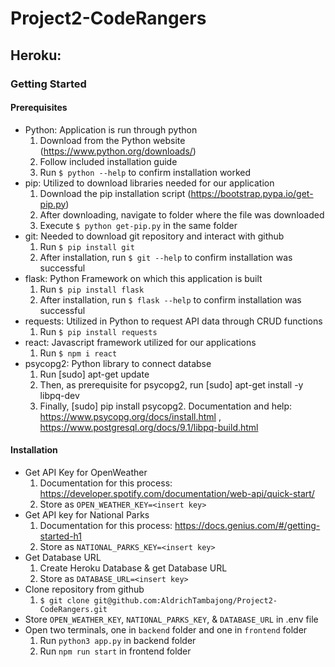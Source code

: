 # Project2-CodeRangers

## Heroku:

### Getting Started

#### Prerequisites
- Python: Application is run through python
  1. Download from the Python website (https://www.python.org/downloads/)
  2. Follow included installation guide
  3. Run `$ python --help` to confirm installation worked
- pip: Utilized to download libraries needed for our application
  1. Download the pip installation script (https://bootstrap.pypa.io/get-pip.py)
  2. After downloading, navigate to folder where the file was downloaded
  3. Execute `$ python get-pip.py` in the same folder
- git: Needed to download git repository and interact with github
  1. Run `$ pip install git`
  2. After installation, run `$ git --help` to confirm installation was successful
- flask: Python Framework on which this application is built
  1. Run `$ pip install flask`
  2. After installation, run `$ flask --help` to confirm installation was successful
- requests: Utilized in Python to request API data through CRUD functions
  1. Run `$ pip install requests`
- react: Javascript framework utilized for our applications
  1. Run `$ npm i react`
- psycopg2: Python library to connect databse
  1. Run [sudo] apt-get update
  2. Then, as prerequisite for psycopg2, run [sudo] apt-get install -y libpq-dev
  3. Finally, [sudo] pip install psycopg2.
  Documentation and help: https://www.psycopg.org/docs/install.html , https://www.postgresql.org/docs/9.1/libpq-build.html

#### Installation
- Get API Key for OpenWeather
  1. Documentation for this process: https://developer.spotify.com/documentation/web-api/quick-start/
  2. Store as `OPEN_WEATHER_KEY=<insert key>`
- Get API key for National Parks 
  1. Documentation for this process: https://docs.genius.com/#/getting-started-h1
  2. Store as `NATIONAL_PARKS_KEY=<insert key>`
- Get Database URL
  1. Create Heroku Database & get Database URL 
  2. Store as `DATABASE_URL=<insert key>`
- Clone repository from github
  1. `$ git clone git@github.com:AldrichTambajong/Project2-CodeRangers.git`
- Store `OPEN_WEATHER_KEY`, `NATIONAL_PARKS_KEY`, & `DATABASE_URL` in .env file 
- Open two terminals, one in `backend` folder and one in `frontend` folder
  1. Run `python3 app.py` in backend folder
  2. Run `npm run start` in frontend folder
